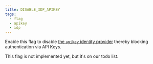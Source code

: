 ```yaml
---
title: DISABLE_IDP_APIKEY
tags: 
  - flag
  - apikey
  - idp
---
```


Enable this flag to disable [the `apikey` identity
provider](/docs/guides/idps#apikey) thereby blocking authentication via API Keys.

<Comment by="joost">
This flag is not implemented yet, but it's on our todo list. 
</Comment>

